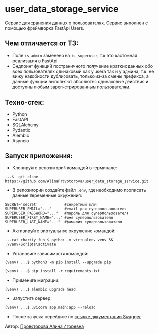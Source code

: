 # user_data_storage_service

Cервис для хранения данных о пользователях.
Сервис выполнен с помощью фреймворка FastApi Users.

## Чем отличается от ТЗ:

- Поле ```is_admin``` заменено на ```is_superuser```, т.к это кастомная реализация в FastApi
- Эндпоинт функций постраничного получение кратких данных обо всех пользователях одинаковый как у userа так и у админа,
  т.к. не вижу надобности дублировать, только из-за смены префикса, а данные функции выполняют абсолютно одинаковые
  действия и доступны любым зарегистрированным пользователям.

## Техно-стек:

- Python
- FastAPI
- SQLAlchemy
- Pydantic
- Alembic
- Asyncio

## Запуск приложения:

- Клонируйте репозиторий командой в терминале:

```commandline
...$  git clone https://github.com/AlinaProvotorova/user_data_storage_service.git
```

- В репозитории создайте файл ```.env```, где необходимо прописать данные переменные окружения:

```commandline
SECRET='secret'            #секретный ключ
SUPERUSER_EMAIL="..."      #email для суперпользователя
SUPERUSER_PASSWORD="..."   #пароль для суперпользователя
SUPERUSER_FIRST_NAME="..." #имя суперпользователя
SUPERUSER_LAST_NAME="..."  #фамилия суперпользователя
```

- Активируйте виртуальное окружение командой:

```commandline
...cat_charity_fun $ python -m virtualenv venv && .\venv\Scripts\activate
```

- Установите зависимости командой:

```
(venv) ...$ python3 -m pip install --upgrade pip
```

```
(venv) ...$ pip install -r requirements.txt
```

- Примените миграции:

```
(venv) ...$ alembic upgrade head
```

- Запустите сервер:

```
(venv) ...$ uvicorn app.main:app --reload
```

- После запуска перейдите по [ссылке документации Swagger](http://127.0.0.1:8000/docs)

Автор: [Провоторова Алина Игоревна](https://t.me/alinamalina998)

